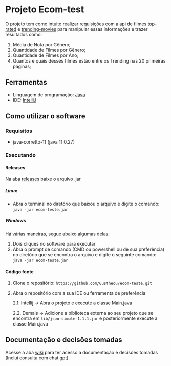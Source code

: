 # Projeto Ecom-test

O projeto tem como intuito realizar requisições com a api de filmes [top-rated](https://developer.themoviedb.org/reference/movie-top-rated-list) e [trending-movies](https://developer.themoviedb.org/reference/trending-movies) para manipular essas informações e trazer resultados como:
1. Média de Nota por Gênero;
2. Quantidade de Filmes por Gênero;
3. Quantidade de Filmes por Ano;
4. Quantos e quais desses filmes estão entre os Trending nas 20 primeiras páginas;

## Ferramentas

- Linguagem de programação: [Java](https://www.java.com/pt-BR/)
- IDE: [IntelliJ](https://www.jetbrains.com/idea/)

## Como utilizar o software

### Requisitos
- java-corretto-11 (java 11.0.27)

### Executando

#### Releases
Na aba [releases](link) baixe o arquivo .jar

##### Linux
- Abra o terminal no diretório que baixou o arquivo e digite o comando: `java -jar ecom-teste.jar`
##### Windows
Há várias maneiras, segue abaixo algumas delas:
  1. Dois cliques no software para executar
  2. Abra o prompt de comando (CMD ou powershell ou de sua preferência) no diretório que se encontra o arquivo e digite o seguinte comando: `java -jar ecom-teste.jar`

#### Código fonte
1. Clone o repositório: `https://github.com/Gustheou/ecom-teste.git`
2. Abra o repositório com a sua IDE ou ferramenta de preferência

   2.1. Intellij -> Abra o projeto e execute a classe Main.java

   2.2. Demais -> Adicione a biblioteca externa ao seu projeto que se encontra em `lib/json-simple-1.1.1.jar` e posteriormente execute a classe Main.java

## Documentação e decisões tomadas
Acesse a aba [wiki](link) para ter acesso a documentação e decisões tomadas (Inclui consulta com chat gpt).
